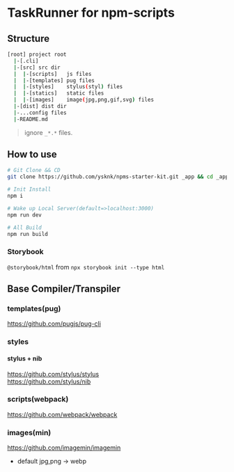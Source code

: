 # TaskRunner for npm-scripts

## Structure

``` bash
[root] project root
  |-[.cli]
  |-[src] src dir
  |  |-[scripts]   js files
  |  |-[templates] pug files
  |  |-[styles]    stylus(styl) files
  |  |-[statics]   static files
  |  |-[images]    image(jpg,png,gif,svg) files
  |-[dist] dist dir
  |-...config files
  |-README.md
```

> ignore `_*.*` files.

## How to use

``` sh
# Git Clone && CD
git clone https://github.com/ysknk/npms-starter-kit.git _app && cd _app

# Init Install
npm i

# Wake up Local Server(default=>localhost:3000)
npm run dev

# All Build
npm run build
```

### Storybook

`@storybook/html` from `npx storybook init --type html`

## Base Compiler/Transpiler

### templates(pug)
https://github.com/pugjs/pug-cli

### styles

#### stylus + nib
https://github.com/stylus/stylus  
https://github.com/stylus/nib

### scripts(webpack)
https://github.com/webpack/webpack

### images(min)
https://github.com/imagemin/imagemin  
* default jpg,png -> webp


